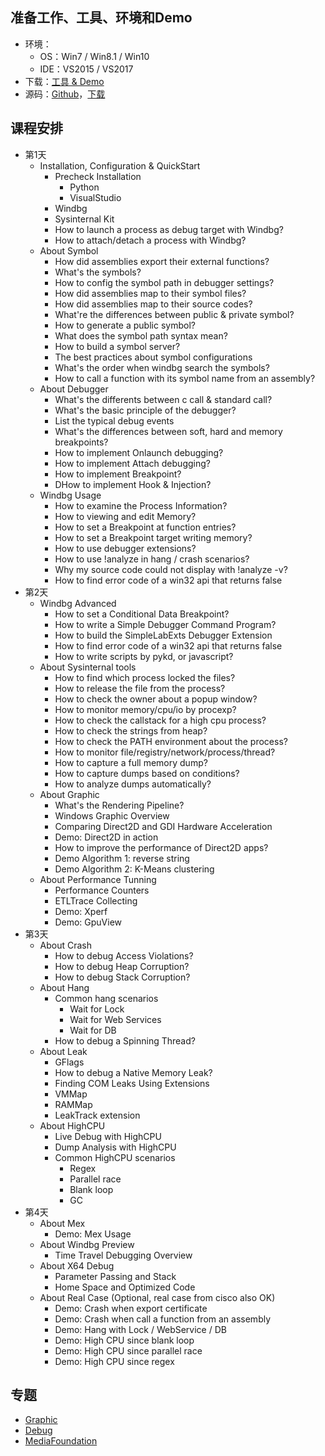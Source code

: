 ## 准备工作、工具、环境和Demo
- 环境：
	- OS：Win7 / Win8.1 / Win10
	- IDE：VS2015 / VS2017
- 下载：[工具 & Demo](https://share.weiyun.com/5SHAbCW)
- 源码：[Github](https://github.com/wu-wenxiang/Training-Debug-Windows-Public/tree/master/src)，[下载](https://github.com/wu-wenxiang/Training-Debug-Windows-Public/archive/master.zip)

## 课程安排
- 第1天
	- Installation, Configuration & QuickStart
		- Precheck Installation
			- Python
			- VisualStudio
		- Windbg
		- Sysinternal Kit
		- How to launch a process as debug target with Windbg?
		- How to attach/detach a process with Windbg?
	- About Symbol
		- How did assemblies export their external functions?
		- What's the symbols?
		- How to config the symbol path in debugger settings?
		- How did assemblies map to their symbol files?
		- How did assemblies map to their source codes?
		- What're the differences between public & private symbol?
		- How to generate a public symbol?
		- What does the symbol path syntax mean?
		- How to build a symbol server?
		- The best practices about symbol configurations
		- What's the order when windbg search the symbols?
		- How to call a function with its symbol name from an assembly?
	- About Debugger
		- What's the differents between c call & standard call?
		- What's the basic principle of the debugger?
		- List the typical debug events
		- What's the differences between soft, hard and memory breakpoints?
		- How to implement Onlaunch debugging?
		- How to implement Attach debugging?
		- How to implement Breakpoint?
		- DHow to implement Hook & Injection?
	- Windbg Usage
		- How to examine the Process Information?
		- How to viewing and edit Memory?
		- How to set a Breakpoint at function entries?
		- How to set a Breakpoint target writing memory?
		- How to use debugger extensions?
		- How to use !analyze in hang / crash scenarios?
		- Why my source code could not display with !analyze -v?
		- How to find error code of a win32 api that returns false
- 第2天
	- Windbg Advanced
		- How to set a Conditional Data Breakpoint?
		- How to write a Simple Debugger Command Program?
		- How to build the SimpleLabExts Debugger Extension
		- How to find error code of a win32 api that returns false
		- How to write scripts by pykd, or javascript?
	- About Sysinternal tools
		- How to find which process locked the files?
		- How to release the file from the process?
		- How to check the owner about a popup window?
		- How to monitor memory/cpu/io by procexp?
		- How to check the callstack for a high cpu process?
		- How to check the strings from heap?
		- How to check the PATH environment about the process?
		- How to monitor file/registry/network/process/thread?
		- How to capture a full memory dump?
		- How to capture dumps based on conditions?
		- How to analyze dumps automatically?
	- About Graphic
		- What's the Rendering Pipeline?
		- Windows Graphic Overview
		- Comparing Direct2D and GDI Hardware Acceleration
		- Demo: Direct2D in action
		- How to improve the performance of Direct2D apps?
		- Demo Algorithm 1: reverse string
		- Demo Algorithm 2: K-Means clustering
	- About Performance Tunning
		- Performance Counters
		- ETLTrace Collecting
		- Demo: Xperf
		- Demo: GpuView
- 第3天
	- About Crash
		- How to debug Access Violations?
		- How to debug Heap Corruption?
		- How to debug Stack Corruption?
	- About Hang
		- Common hang scenarios
			- Wait for Lock
			- Wait for Web Services
			- Wait for DB
		- How to debug a Spinning Thread?
	- About Leak
		- GFlags
		- How to debug a Native Memory Leak?
		- Finding COM Leaks Using Extensions
		- VMMap
		- RAMMap
		- LeakTrack extension
	- About HighCPU
		- Live Debug with HighCPU
		- Dump Analysis with HighCPU
		- Common HighCPU scenarios
			- Regex
			- Parallel race
			- Blank loop
			- GC
- 第4天
	- About Mex
		- Demo: Mex Usage
	- About Windbg Preview
		- Time Travel Debugging Overview
	- About X64 Debug
		- Parameter Passing and Stack
		- Home Space and Optimized Code
	- About Real Case (Optional, real case from cisco also OK)
		- Demo: Crash when export certificate
		- Demo: Crash when call a function from an assembly
		- Demo: Hang with Lock / WebService / DB
		- Demo: High CPU since blank loop
		- Demo: High CPU since parallel race
		- Demo: High CPU since regex

## 专题
- [Graphic](https://github.com/wu-wenxiang/Training-Debug-Windows-Public/tree/master/doc/Graphic.md)
- [Debug](https://github.com/wu-wenxiang/Training-Debug-Windows-Public/tree/master/doc/Debug.md)
- [MediaFoundation](https://github.com/wu-wenxiang/Training-Debug-Windows-Public/blob/master/doc/MediaFoundation.md)
